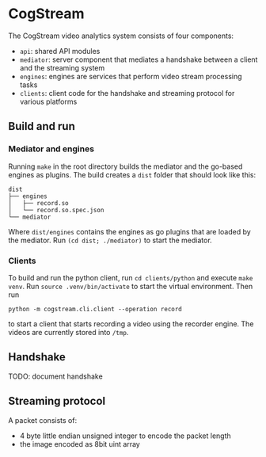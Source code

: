 CogStream
=========

The CogStream video analytics system consists of four components:

* `api`: shared API modules
* `mediator`: server component that mediates a handshake between a client and the streaming system
* `engines`: engines are services that perform video stream processing tasks
* `clients`: client code for the handshake and streaming protocol for various platforms

Build and run
-------------

### Mediator and engines

Running `make` in the root directory builds the mediator and the go-based engines as plugins.
The build creates a `dist` folder that should look like this:

    dist
    ├── engines
    │   ├── record.so
    │   └── record.so.spec.json
    └── mediator

Where `dist/engines` contains the engines as go plugins that are loaded by the mediator.
Run `(cd dist; ./mediator)` to start the mediator.


### Clients

To build and run the python client, run `cd clients/python` and execute `make venv`.
Run `source .venv/bin/activate` to start the virtual environment.
Then run

    python -m cogstream.cli.client --operation record

to start a client that starts recording a video using the recorder engine.
The videos are currently stored into `/tmp`.

Handshake
---------

TODO: document handshake

Streaming protocol
------------------

A packet consists of:

* 4 byte little endian unsigned integer to encode the packet length
* the image encoded as 8bit uint array
